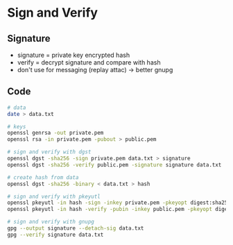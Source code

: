 # Sign and Verify

## Signature

* signature = private key encrypted hash
* verify = decrypt signature and compare with hash
* don't use for messaging (replay attac) → better gnupg

## Code
``` bash
# data
date > data.txt

# keys
openssl genrsa -out private.pem
openssl rsa -in private.pem -pubout > public.pem
```

```bash
# sign and verify with dgst
openssl dgst -sha256 -sign private.pem data.txt > signature
openssl dgst -sha256 -verify public.pem -signature signature data.txt
```

```bash
# create hash from data
openssl dgst -sha256 -binary < data.txt > hash

# sign and verify with pkeyutl
openssl pkeyutl -in hash -sign -inkey private.pem -pkeyopt digest:sha256 > signature
openssl pkeyutl -in hash -verify -pubin -inkey public.pem -pkeyopt digest:sha256 -sigfile signature
```

```bash
# sign and verify with gnupg
gpg --output signature --detach-sig data.txt
gpg --verify signature data.txt
```
